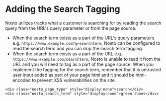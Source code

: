 # Adding the Search Tagging

Nosto utilizes tracks what a customer is searching for by reading the search query from the URL's query parameter or from the page source.

* When the search term exists as a part of the URL's query parameters e.g. `https://www.example.com?q=searchterm`, Nosto can be configured to read the search term and you can skip the search term tagging.
* When the search term exists as a part of the URL e.g. `https://www.example.com/searchterm`, Nosto is unable to read it from the URL and you will need to tag as a part of the page source. When you implement the tagging for the search term, remember that it is untrusted user input added as part of your page html and it should be html-encoded to prevent XSS vulnerabilities on the site. 

```markup
<div class="nosto_page_type" style="display:none">search</div>
<div class="nosto_search_term" style="display:none">green shoes</div>
```

